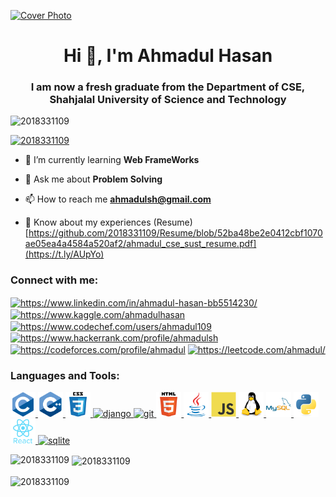 [![Cover Photo](https://media.licdn.com/dms/image/D5616AQHbOKu5FQ4QNA/profile-displaybackgroundimage-shrink_350_1400/0/1697534993722?e=1718236800&v=beta&t=I82dwSoHGEBx3uSOFYkfrKv7t4_wld0UGSDQCg3dKfY)](https://media.licdn.com/dms/image/D5616AQHbOKu5FQ4QNA/profile-displaybackgroundimage-shrink_350_1400/0/1697534993722?e=1718236800&v=beta&t=I82dwSoHGEBx3uSOFYkfrKv7t4_wld0UGSDQCg3dKfY)

<h1 align="center">Hi 👋, I'm Ahmadul Hasan</h1>
<h3 align="center">I am now a fresh graduate from the Department of CSE, Shahjalal University of Science and Technology</h3>

<p align="left"> <img src="https://komarev.com/ghpvc/?username=2018331109&label=Profile%20views&color=0e75b6&style=flat" alt="2018331109" /> </p>

<p align="left"> <a href="https://github.com/ryo-ma/github-profile-trophy"><img src="https://github-profile-trophy.vercel.app/?username=2018331109" alt="2018331109" /></a> </p>

- 🌱 I’m currently learning **Web FrameWorks**

- 💬 Ask me about **Problem Solving**

- 📫 How to reach me **ahmadulsh@gmail.com**

- 📄 Know about my experiences (Resume) [https://github.com/2018331109/Resume/blob/52ba48be2e0412cbf1070ae05ea4a4584a520af2/ahmadul_cse_sust_resume.pdf](https://t.ly/AUpYo)

<h3 align="left">Connect with me:</h3>
<p align="left">
<a href="https://linkedin.com/in/https://www.linkedin.com/in/ahmadul-hasan-bb5514230/" target="blank"><img align="center" src="https://raw.githubusercontent.com/rahuldkjain/github-profile-readme-generator/master/src/images/icons/Social/linked-in-alt.svg" alt="https://www.linkedin.com/in/ahmadul-hasan-bb5514230/" height="30" width="40" /></a>
<a href="https://kaggle.com/https://www.kaggle.com/ahmadulhasan" target="blank"><img align="center" src="https://raw.githubusercontent.com/rahuldkjain/github-profile-readme-generator/master/src/images/icons/Social/kaggle.svg" alt="https://www.kaggle.com/ahmadulhasan" height="30" width="40" /></a>
<a href="https://www.codechef.com/users/https://www.codechef.com/users/ahmadul109" target="blank"><img align="center" src="https://cdn.jsdelivr.net/npm/simple-icons@3.1.0/icons/codechef.svg" alt="https://www.codechef.com/users/ahmadul109" height="30" width="40" /></a>
<a href="https://www.hackerrank.com/https://www.hackerrank.com/profile/ahmadulsh" target="blank"><img align="center" src="https://raw.githubusercontent.com/rahuldkjain/github-profile-readme-generator/master/src/images/icons/Social/hackerrank.svg" alt="https://www.hackerrank.com/profile/ahmadulsh" height="30" width="40" /></a>
<a href="https://codeforces.com/profile/https://codeforces.com/profile/ahmadul" target="blank"><img align="center" src="https://raw.githubusercontent.com/rahuldkjain/github-profile-readme-generator/master/src/images/icons/Social/codeforces.svg" alt="https://codeforces.com/profile/ahmadul" height="30" width="40" /></a>
<a href="https://www.leetcode.com/https://leetcode.com/ahmadul/" target="blank"><img align="center" src="https://raw.githubusercontent.com/rahuldkjain/github-profile-readme-generator/master/src/images/icons/Social/leet-code.svg" alt="https://leetcode.com/ahmadul/" height="30" width="40" /></a>
</p>

<h3 align="left">Languages and Tools:</h3>
<p align="left"> <a href="https://www.cprogramming.com/" target="_blank" rel="noreferrer"> <img src="https://raw.githubusercontent.com/devicons/devicon/master/icons/c/c-original.svg" alt="c" width="40" height="40"/> </a> <a href="https://www.w3schools.com/cpp/" target="_blank" rel="noreferrer"> <img src="https://raw.githubusercontent.com/devicons/devicon/master/icons/cplusplus/cplusplus-original.svg" alt="cplusplus" width="40" height="40"/> </a> <a href="https://www.w3schools.com/css/" target="_blank" rel="noreferrer"> <img src="https://raw.githubusercontent.com/devicons/devicon/master/icons/css3/css3-original-wordmark.svg" alt="css3" width="40" height="40"/> </a> <a href="https://www.djangoproject.com/" target="_blank" rel="noreferrer"> <img src="https://cdn.worldvectorlogo.com/logos/django.svg" alt="django" width="40" height="40"/> </a> <a href="https://git-scm.com/" target="_blank" rel="noreferrer"> <img src="https://www.vectorlogo.zone/logos/git-scm/git-scm-icon.svg" alt="git" width="40" height="40"/> </a> <a href="https://www.w3.org/html/" target="_blank" rel="noreferrer"> <img src="https://raw.githubusercontent.com/devicons/devicon/master/icons/html5/html5-original-wordmark.svg" alt="html5" width="40" height="40"/> </a> <a href="https://www.java.com" target="_blank" rel="noreferrer"> <img src="https://raw.githubusercontent.com/devicons/devicon/master/icons/java/java-original.svg" alt="java" width="40" height="40"/> </a> <a href="https://developer.mozilla.org/en-US/docs/Web/JavaScript" target="_blank" rel="noreferrer"> <img src="https://raw.githubusercontent.com/devicons/devicon/master/icons/javascript/javascript-original.svg" alt="javascript" width="40" height="40"/> </a> <a href="https://www.linux.org/" target="_blank" rel="noreferrer"> <img src="https://raw.githubusercontent.com/devicons/devicon/master/icons/linux/linux-original.svg" alt="linux" width="40" height="40"/> </a> <a href="https://www.mysql.com/" target="_blank" rel="noreferrer"> <img src="https://raw.githubusercontent.com/devicons/devicon/master/icons/mysql/mysql-original-wordmark.svg" alt="mysql" width="40" height="40"/> </a> <a href="https://www.python.org" target="_blank" rel="noreferrer"> <img src="https://raw.githubusercontent.com/devicons/devicon/master/icons/python/python-original.svg" alt="python" width="40" height="40"/> </a> <a href="https://reactjs.org/" target="_blank" rel="noreferrer"> <img src="https://raw.githubusercontent.com/devicons/devicon/master/icons/react/react-original-wordmark.svg" alt="react" width="40" height="40"/> </a> <a href="https://www.sqlite.org/" target="_blank" rel="noreferrer"> <img src="https://www.vectorlogo.zone/logos/sqlite/sqlite-icon.svg" alt="sqlite" width="40" height="40"/> </a> </p>

<p><img align="left" src="https://github-readme-stats.vercel.app/api/top-langs?username=2018331109&show_icons=true&locale=en&layout=compact" alt="2018331109" /></p>

<p>&nbsp;<img align="center" src="https://github-readme-stats.vercel.app/api?username=2018331109&show_icons=true&locale=en" alt="2018331109" /></p>

<p><img align="center" src="https://github-readme-streak-stats.herokuapp.com/?user=2018331109&" alt="2018331109" /></p>
